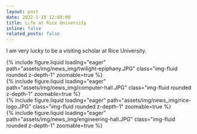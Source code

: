 ```yaml
---
layout: post
date: 2022-1-15 12:00:00
title: Life at Rice University
inline: false
related_posts: false
---
```


I am very lucky to be a visiting scholar at Rice University. 

<div class="row mt-3 justify-content-center">
    <div class="col-sm mt-3">
        {% include figure.liquid loading="eager" path="assets/img/news_img/twilight-epiphany.JPG" class="img-fluid rounded z-depth-1" zoomable=true %}
    </div>
</div>

<div class="row mt-3 justify-content-center">
    <div class="col-sm-3 mt-3">
        {% include figure.liquid loading="eager" path="assets/img/news_img/computer-hall.JPG" class="img-fluid rounded z-depth-1" zoomable=true %}
    </div>
    <div class="col-sm-3 mt-3">
        {% include figure.liquid loading="eager" path="assets/img/news_img/rice-logo.JPG" class="img-fluid rounded z-depth-1" zoomable=true %}
    </div>
    <div class="col-sm-3 mt-3">
        {% include figure.liquid loading="eager" path="assets/img/news_img/engineering-hall.JPG" class="img-fluid rounded z-depth-1" zoomable=true %}
    </div>
</div>
